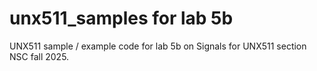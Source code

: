 # unx511_samples for lab 5b

UNX511 sample / example code
for lab 5b on Signals
for UNX511 section NSC
fall 2025.
